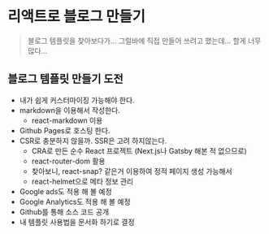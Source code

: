 # 리액트로 블로그 만들기

> 블로그 템플릿을 찾아보다가... 그럴바에 직접 만들어 쓰려고 했는데... 할게 너무 많다...

## 블로그 템플릿 만들기 도전

- 내가 쉽게 커스터마이징 가능해야 한다.
- markdown을 이용해서 작성한다.
  - react-markdown 이용
- Github Pages로 호스팅 한다.
- CSR로 충분하지 않을까. SSR은 고려 하지않는다.
  - CRA로 만든 순수 React 프로젝트 (Next.js나 Gatsby 해본 적 없으므로)
  - react-router-dom 활용
  - 찾아보니, react-snap? 같은거 이용하여 정적 페이지 생성 가능해서
  - react-helmet으로 메타 정보 관리
- Google ads도 적용 해 볼 예정
- Google Analytics도 적용 해 볼 예정
- Github를 통해 소스 코드 공개
- 내 템플릿 사용법을 문서화 하기로 결정
